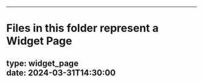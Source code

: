 ---

# Files in this folder represent a Widget Page
type: widget_page  
date: 2024-03-31T14:30:00
---